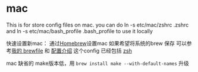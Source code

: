 # mac
This is for store config files on mac.
you can do ln -s etc/mac/zshrc .zshrc and ln -s etc/mac/bash_profile .bash_profile to use it locally

快速设置新mac：
通过[Homebrew](https://www.howtogeek.com/211541/homebrew-for-os-x-easily-installs-desktop-apps-and-terminal-utilities/)设置mac
如果希望将系统的brew 保存 可以参考[我的 brewfile](https://github.com/jq/ubrewfile) 和 [配置介绍](http://homebrew-file.readthedocs.io/en/latest/getting_started.html) 
这个config 已经包括 [zsh](http://sourabhbajaj.com/mac-setup/iTerm/zsh.html) 

mac 缺省的 make版本低，用 `brew install make --with-default-names` 升级 


